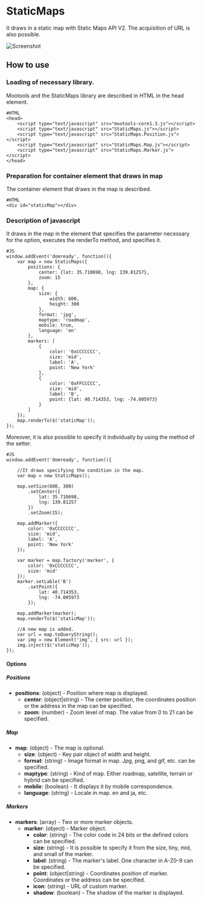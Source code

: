 StaticMaps
=================================

It draws in a static map with Static Maps API V2. The acquisition of URL is also possible.

![Screenshot](http://holyshared.github.com/StaticMaps/icon.png)

How to use
-----------------------

### Loading of necessary library.

Mootools and the StaticMaps library are described in HTML in the head element.

	#HTML
	<head>
		<script type="text/javascript" src="mootools-core1.3.js"></script>
		<script type="text/javascript" src="StaticMaps.js"></script>
		<script type="text/javascript" src="StaticMaps.Position.js"></script>
		<script type="text/javascript" src="StaticMaps.Map.js"></script>
		<script type="text/javascript" src="StaticMaps.Marker.js"></script>
	</head>

### Preparation for container element that draws in map

The container element that draws in the map is described.

    #HTML
    <div id="staticMap"></div>

### Description of javascript

It draws in the map in the element that specifies the parameter necessary for the option, executes the renderTo method, and specifies it.

	#JS
	window.addEvent('domready', function(){
		var map = new StaticMaps({
			positions: {
				center: {lat: 35.710698, lng: 139.81257},
				zoom: 15
			},
			map: {
				size: {
					width: 600,
					height: 300
				},
				format: 'jpg',
				maptype: 'roadmap',
				mobile: true,
				language: 'en'
			},
			markers: [
				{
					color: '0xCCCCCCC',
					size: 'mid',
					label: 'A',
					point: 'New York'
				},
				{
					color: '0xFFCCCCC',
					size: 'mid',
					label: 'B',
					point: {lat: 40.714353, lng: -74.005973}
				}
			]
		});
		map.renderTo($('staticMap'));
	});

Moreover, it is also possible to specify it individually by using the method of the setter. 

	#JS
	window.addEvent('domready', function(){

		//It draws specifying the condition in the map. 
		var map = new StaticMaps();

		map.setSize(600, 300)
			.setCenter({
				lat: 35.710698,
				lng: 139.81257
			})
			.setZoom(15);

		map.addMarker({
			color: '0xCCCCCCC',
			size: 'mid',
			label: 'A',
			point: 'New York'
		});

		var marker = map.factory('marker', {
			color: '0xCCCCCCC',
			size: 'mid'
		});
		marker.setLable('B')
			.setPoint({
				lat: 40.714353,
				lng: -74.005973
			});

		map.addMarker(marker);
		map.renderTo($('staticMap'));

		//A new map is added. 
		var url = map.toQueryString();
		var img = new Element('img', { src: url });
		img.inject($('staticMap'));
	});


#### Options

##### Positions

* **positions**: (object) - Position where map is displayed.
	* **center**: (object|string) - The center position, the coordinates position or the address in the map can be specified. 
	* **zoom**: (number) - Zoom level of map. The value from 0 to 21 can be specified.

##### Map

* **map**: (object) - The map is optional.
	* **size**: (object) - Key pair object of width and height.
	* **format**: (string) - Image format in map.  Jpg, png, and gif, etc. can be specified. 
	* **maptype**: (string) - Kind of map. Either roadmap, satellite, terrain or hybrid can be specified. 
	* **mobile**: (boolean) - It displays it by mobile correspondence.
	* **language**: (string) - Locale in map. en and ja, etc.

##### Markers

* **markers**: (array) - Two or more marker objects.
	* **marker**: (object) - Marker object.
		* **color**: (string) - The color code in 24 bits or the defined colors can be specified. 
		* **size**: (string) - It is possible to specify it from the size, tiny, mid, and small of the marker.
		* **label**: (string) - The marker's label. One character in A-Z0-9 can be specified. 
		* **point**: (object|string) - Coordinates position of marker. Coordinates or the address can be specified. 
		* **icon**: (string) - URL of custom marker.
		* **shadow**: (boolean) - The shadow of the marker is displayed.
